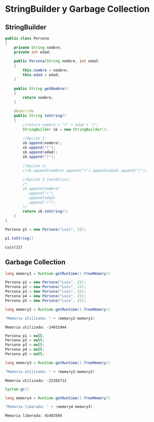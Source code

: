 
# StringBuilder y Garbage Collection

## StringBuilder


```Java
public class Persona
{
    private String nombre;
    private int edad;
    
    public Persona(String nombre, int edad)
    {
        this.nombre = nombre;
        this.edad = edad;
    }
    
    public String getNombre()
    {
        return nombre;
    }

    @Override
    public String toString()
    {
        //return nombre + "(" + edad + ")"; 
        StringBuilder sb = new StringBuilder();
        
        //Opción 1: 
        sb.append(nombre);
        sb.append("(");
        sb.append(edad);
        sb.append(")");
        
        //Opción 2: 
        //sb.append(nombre).append("(").append(edad).append(")");
        
        //Opción 3 (estético): 
        /* 
        sb.append(nombre)
          .append("(")
          .append(edad)
          .append(")");
        */
        return sb.toString();
    }
}
```


```Java
Persona p1 = new Persona("Luis", 22);
```


```Java
p1.toString()
```




    Luis(22)



## Garbage Collection


```Java
long memory1 = Runtime.getRuntime().freeMemory()
```


```Java
Persona p1 = new Persona("Luis", 22);
Persona p2 = new Persona("Luis", 22);
Persona p3 = new Persona("Luis", 22);
Persona p4 = new Persona("Luis", 22);
Persona p5 = new Persona("Luis", 22);
```


```Java
long memory2 = Runtime.getRuntime().freeMemory()
```


```Java
"Memoria utilizada: " + (memory2-memory1)
```




    Memoria utilizada: -14031944




```Java
Persona p1 = null;
Persona p2 = null;
Persona p3 = null;
Persona p4 = null;
Persona p5 = null;
```


```Java
long memory3 = Runtime.getRuntime().freeMemory()
```


```Java
"Memoria utilizada: " + (memory3-memory2)
```




    Memoria utilizada: -22265712




```Java
System.gc()
```


```Java
long memory4 = Runtime.getRuntime().freeMemory()
```


```Java
"Memoria liberada: " + (memory4-memory3)
```




    Memoria liberada: 41483504




```Java

```
